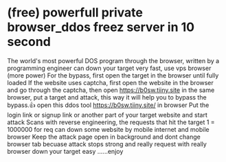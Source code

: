 # (free) powerfull private browser_ddos freez server in 10 second
The world's most powerful DOS program through the browser, written by a programming engineer can down your target very fast, use vps browser (more power) For the bypass, first open the target in the browser until fully loaded If the website uses captcha, first open the website in the browser and go through the captcha, then open https://b0sw.tiiny.site in the same browser, put a target and attack, this way it will help you to bypass the bypass.👍 open this ddos tool https://b0sw.tiiny.site/ in browser Put the login link or signup link or another part of your target website and start attack Scans with reverse engineering, the requests that hit the target 1 = 1000000 for req can down some website by mobile internet and mobile browser Keep the attack page open in background and dont change browser tab becuase attack stops strong and really request with really browser down your target easy ......enjoy
